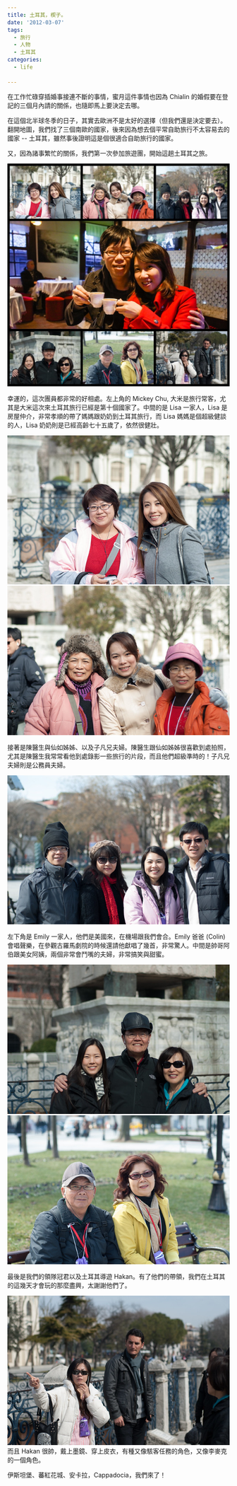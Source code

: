 ```yaml
---
title: 土耳其，楔子。
date: '2012-03-07'
tags:
  - 旅行
  - 人物
  - 土耳其
categories:
  - life

---
```

在工作忙碌穿插婚事接連不斷的事情，蜜月這件事情也因為 Chialin 的婚假要在登記的三個月內請的關係，也隨即馬上要決定去哪。  
  
在這個北半球冬季的日子，其實去歐洲不是太好的選擇（但我們還是決定要去）。翻開地圖，我們找了三個南歐的國家，後來因為想去個平常自助旅行不太容易去的國家 -- 土耳其，雖然事後證明這是個很適合自助旅行的國家。  
  
又，因為諸事繁忙的關係，我們第一次參加旅遊團，開始這趟土耳其之旅。  
  
[![collection](images/0.jpg)](http://www.flickr.com/photos/yurenju/6961713135/ "Flickr 上 yurenju 的 collection")  
  
幸運的，這次團員都非常的好相處。左上角的 Mickey Chu, 大米是旅行常客，尤其是大米這次來土耳其旅行已經是第十個國家了。中間的是 Lisa 一家人，Lisa 是房屋仲介，非常孝順的帶了媽媽跟奶奶到土耳其旅行，而 Lisa 媽媽是個超級健談的人，Lisa 奶奶則是已經高齡七十五歲了，依然很健壯。  
  
[![Mickey 與大米](images/1.jpg)](http://www.flickr.com/photos/yurenju/6815602910/ "Flickr 上 yurenju 的 Mickey 與大米") [![Lisa 一家人](images/2.jpg)](http://www.flickr.com/photos/yurenju/6815605788/ "Flickr 上 yurenju 的 Lisa 一家人")  
  
接著是陳醫生與仙如姊姊、以及子凡兄夫婦。陳醫生跟仙如姊姊很喜歡到處拍照，尤其是陳醫生我常常看他到處錄影一些旅行的片段，而且他們超級準時的！子凡兄夫婦則是公務員夫婦。  
  
[![陳醫師、仙如姐姐、子凡兄夫婦](images/3.jpg)](http://www.flickr.com/photos/yurenju/6815607532/ "Flickr 上 yurenju 的 陳醫師、仙如姐姐、子凡兄夫婦")  
  
左下角是 Emily 一家人，他們是美國來，在機場跟我們會合。Emily 爸爸 (Colin) 會唱聲樂，在參觀古羅馬劇院的時候還請他獻唱了幾首，非常驚人。中間是帥哥阿伯跟美女阿姨，兩個非常會鬥嘴的夫婦，非常搞笑與甜蜜。  
  
[![Emily, Colin & Cindy](images/4.jpg)](http://www.flickr.com/photos/yurenju/6961719881/ "Flickr 上 yurenju 的 Emily, Colin & Cindy") [![帥哥阿伯與美女阿姨](images/5.jpg)](http://www.flickr.com/photos/yurenju/6815601420/ "Flickr 上 yurenju 的 帥哥阿伯與美女阿姨")  
  
最後是我們的領隊冠君以及土耳其導遊 Hakan。有了他們的帶領，我們在土耳其的這幾天才會玩的那麼盡興，太謝謝他們了。  
  
[![領隊與導遊](images/6.jpg)](http://www.flickr.com/photos/yurenju/6961716095/ "Flickr 上 yurenju 的 領隊與導遊")  
而且 Hakan 很帥，戴上墨鏡、穿上皮衣，有種又像駭客任務的角色，又像李麥克的一個角色。  
  
伊斯坦堡、蕃紅花城、安卡拉，Cappadocia，我們來了！